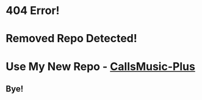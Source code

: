 # 404 Error!

# Removed Repo Detected!

# Use My New Repo - **[CallsMusic-Plus](https://github.com/Itz-fork/Callsmusic-Plusz)**

## Bye!

